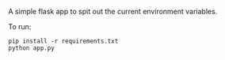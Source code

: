 A simple flask app to spit out the current environment variables.

To run:

    pip install -r requirements.txt
    python app.py

